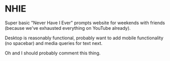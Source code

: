 # NHIE
Super basic "Never Have I Ever" prompts website for weekends with friends (because we've exhausted everything on YouTube already).

Desktop is reasonably functional, probably want to add mobile functionality (no spacebar) and media queries for text next.

Oh and I should probably comment this thing.
